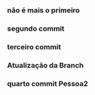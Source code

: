 ### não é mais o primeiro 
### segundo commit 
### terceiro commit
### Atualização da Branch
### quarto commit Pessoa2
